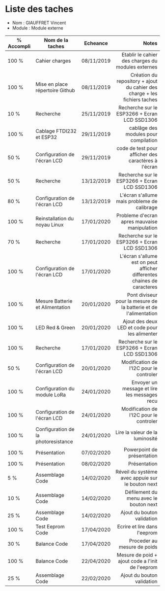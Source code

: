 
Liste des taches
==
- Nom : GIAUFFRET Vincent
- Module : Module externe

% Accompli | Nom de la taches | Echeance | Notes
---------- | ---------------- | ---------- | --------------:
100 %  |Cahier charges | 08/11/2019 | Etablir le cahier des charges du modules externes 
100 %  |Mise en place répertoire Github | 08/11/2019 | Création du repository + ajout du cahier des charge + les fichiers taches
10 %   |Recherche | 25/11/2019 | Recherche sur le ESP3266 + Ecran LCD SSD1306
100 %  |Cablage FTDI232 et ESP32| 29/11/2019 | cablâge des modules pour compilation 
50 %   |Configuration de l'écran LCD| 29/11/2019 | code de test pour afficher des caractères à l'écran
50 %   |Recherche | 13/12/2019 | Recherche sur le ESP3266 + Ecran LCD SSD1306
80 %   |Configuration de l'écran LCD| 13/12/2019 | L'écran s'allume mais probleme de calibrage
100 %  |Reinstallation du noyau Linux| 17/01/2020 | Probleme d'ecran apres mauvaise manipulation
70 %   |Recherche | 17/01/2020 | Recherche sur le ESP3266 + Ecran LCD SSD1306
100 %  |Configuration de l'écran LCD| 17/01/2020 | L'écran s'allume est on peut afficher differentes chaines de caracteres
100 %  |Mesure Batterie et Alimentation | 20/01/2020 | Pont diviseur pour la mesure de la batterie et de l'alimentation
100 %  |LED Red & Green | 20/01/2020 | Ajout des deux LED et code pour les alimenter
100 %  |Recherche | 17/01/2020 | Recherche sur le ESP3266 + Ecran LCD SSD1306
50 %   |Configuration de l'écran LCD| 20/01/2020 | Modification de l'I2C pour le controler
100 %  |Configuration du module LoRa| 24/01/2020 | Envoyer un message et lire les messages recu
100 %  |Configuration de l'écran LCD| 24/01/2020 | Modification de l'I2C pour le controler
100 %  |Configuration de la photoresistance| 24/01/2020 | Lire la valeur de la luminosité
100 %  |Présentation | 07/02/2020 | Powerpoint de présentation
100 %  |Présentation | 08/02/2020 | Présentation
5 %    |Assemblage Code | 14/02/2020 | Réveil du systéme avec appuie sur le bouton next
10 %   |Assemblage Code | 14/02/2020 | Défilement du menu avec le bouton next
25 %   |Assemblage Code | 14/02/2020 | Ajout du bouton validation
100 %  |Test Eeprom Code | 17/04/2020 | Ecrire et lire dans l'eeprom
30 %   |Balance Code | 17/04/2020 | Proceder au mesure de poids
100 %  |Balance Code | 22/04/2020 | Mesure de poid + ajout code a l'init de l'eeprom
25 %   |Assemblage Code | 22/02/2020 | Ajout du bouton validation

 
